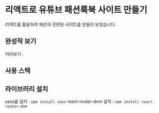 # 리액트로 유튜브 패션룩북 사이트 만들기

리액트를 활용하여 패션과 관련된 사이트를 만들어 보았습니다.


## 완성작 보기
미리보기 : 


## 사용 스택

## 라이브러리 설치
sass를 설치 : `npm install sass`
react-router-dom 설치 : `npm install react-router-dom`